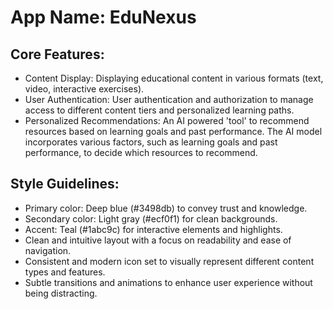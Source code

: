 # **App Name**: EduNexus

## Core Features:

- Content Display: Displaying educational content in various formats (text, video, interactive exercises).
- User Authentication: User authentication and authorization to manage access to different content tiers and personalized learning paths.
- Personalized Recommendations: An AI powered 'tool' to recommend resources based on learning goals and past performance. The AI model incorporates various factors, such as learning goals and past performance, to decide which resources to recommend.

## Style Guidelines:

- Primary color: Deep blue (#3498db) to convey trust and knowledge.
- Secondary color: Light gray (#ecf0f1) for clean backgrounds.
- Accent: Teal (#1abc9c) for interactive elements and highlights.
- Clean and intuitive layout with a focus on readability and ease of navigation.
- Consistent and modern icon set to visually represent different content types and features.
- Subtle transitions and animations to enhance user experience without being distracting.